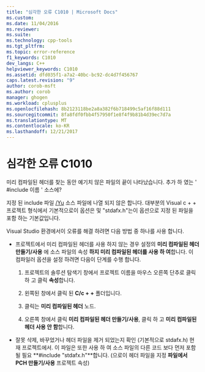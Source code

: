 ```yaml
---
title: "심각한 오류 C1010 | Microsoft Docs"
ms.custom: 
ms.date: 11/04/2016
ms.reviewer: 
ms.suite: 
ms.technology: cpp-tools
ms.tgt_pltfrm: 
ms.topic: error-reference
f1_keywords: C1010
dev_langs: C++
helpviewer_keywords: C1010
ms.assetid: dfd035f1-a7a2-40bc-bc92-dc4d7f456767
caps.latest.revision: "9"
author: corob-msft
ms.author: corob
manager: ghogen
ms.workload: cplusplus
ms.openlocfilehash: 8b2123118be2a8a382f6b718499c5af16f88d111
ms.sourcegitcommit: 8fa8fdf0fbb4f57950f1e8f4f9b81b4d39ec7d7a
ms.translationtype: MT
ms.contentlocale: ko-KR
ms.lasthandoff: 12/21/2017
---
```

# <a name="fatal-error-c1010"></a>심각한 오류 C1010
미리 컴파일된 헤더를 찾는 동안 예기치 않은 파일의 끝이 나타났습니다. 추가 하 였는 ' #include 이름 ' 소스에?  
  
 지정 된 include 파일 [/Yu](../../build/reference/yu-use-precompiled-header-file.md) 소스 파일에 나열 되지 않은 합니다.  대부분의 Visual c + + 프로젝트 형식에서 기본적으로이 옵션은 및 "stdafx.h"는이 옵션으로 지정 된 파일을 포함 하는 기본값입니다.  
  
 Visual Studio 환경에서이 오류를 해결 하려면 다음 방법 중 하나를 사용 합니다.  
  
-   프로젝트에서 미리 컴파일된 헤더를 사용 하지 않는 경우 설정의 **미리 컴파일된 헤더 만들기/사용** 에 소스 파일의 속성 **하지 미리 컴파일된 헤더를 사용 하 여**합니다. 이 컴파일러 옵션을 설정 하려면 다음이 단계를 수행 합니다.  
  
    1.  프로젝트의 솔루션 탐색기 창에서 프로젝트 이름을 마우스 오른쪽 단추로 클릭 하 고 클릭 **속성**합니다.  
  
    2.  왼쪽된 창에서 클릭 된 **C/c + +** 폴더입니다.  
  
    3.  클릭는 **미리 컴파일된 헤더** 노드.  
  
    4.  오른쪽 창에서 클릭 **미리 컴파일된 헤더 만들기/사용**, 클릭 하 고 **미리 컴파일된 헤더 사용 안 함**합니다.  
  
-   잘못 삭제, 바꾸었거나 헤더 파일을 제거 되었는지 확인 (기본적으로 stdafx.h) 현재 프로젝트에서. 이 파일은 또한 사용 하 여 소스 파일의 다른 코드 보다 먼저 포함 될 필요 **#include "stdafx.h"**합니다. (으로이 헤더 파일을 지정 **파일에서 PCH 만들기/사용** 프로젝트 속성)